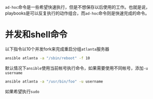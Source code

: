 `ad-hoc`命令是一些希望快速执行，但是不想保存以后使用的工作。也就是说，playbooks是可以反复执行的动作组合，而`ad-hoc`命令则是快速完成的命令。

# 并发和shell命令

以下指令以10个并发fork来完成重启分组`atlanta`服务器

```bash
ansible atlanta -a "/sbin/reboot" -f 10
```

默认情况下`ansible`使用当前帐号执行命令，如果需要使用不同帐号，添加`-u username`

```bash
ansible atlanta -a "/usr/bin/foo" -u username
```

如果希望执行`sudo`
